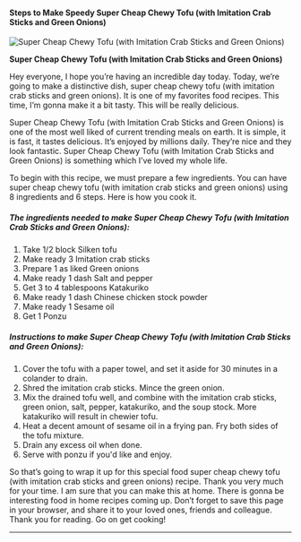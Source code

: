             

#### Steps to Make Speedy Super Cheap Chewy Tofu (with Imitation Crab Sticks and Green Onions)

![Super Cheap Chewy Tofu (with Imitation Crab Sticks and Green Onions)](https://img-global.cpcdn.com/recipes/5437459740491776/751x532cq70/super-cheap-chewy-tofu-with-imitation-crab-sticks-and-green-onions-recipe-main-photo.jpg)

**Super Cheap Chewy Tofu (with Imitation Crab Sticks and Green Onions)**

Hey everyone, I hope you’re having an incredible day today. Today, we’re going to make a distinctive dish, super cheap chewy tofu (with imitation crab sticks and green onions). It is one of my favorites food recipes. This time, I’m gonna make it a bit tasty. This will be really delicious.

Super Cheap Chewy Tofu (with Imitation Crab Sticks and Green Onions) is one of the most well liked of current trending meals on earth. It is simple, it is fast, it tastes delicious. It’s enjoyed by millions daily. They’re nice and they look fantastic. Super Cheap Chewy Tofu (with Imitation Crab Sticks and Green Onions) is something which I’ve loved my whole life.

To begin with this recipe, we must prepare a few ingredients. You can have super cheap chewy tofu (with imitation crab sticks and green onions) using 8 ingredients and 6 steps. Here is how you cook it.

##### The ingredients needed to make Super Cheap Chewy Tofu (with Imitation Crab Sticks and Green Onions):

1.  Take 1/2 block Silken tofu
2.  Make ready 3 Imitation crab sticks
3.  Prepare 1 as liked Green onions
4.  Make ready 1 dash Salt and pepper
5.  Get 3 to 4 tablespoons Katakuriko
6.  Make ready 1 dash Chinese chicken stock powder
7.  Make ready 1 Sesame oil
8.  Get 1 Ponzu

##### Instructions to make Super Cheap Chewy Tofu (with Imitation Crab Sticks and Green Onions):

1.  Cover the tofu with a paper towel, and set it aside for 30 minutes in a colander to drain.
2.  Shred the imitation crab sticks. Mince the green onion.
3.  Mix the drained tofu well, and combine with the imitation crab sticks, green onion, salt, pepper, katakuriko, and the soup stock. More katakuriko will result in chewier tofu.
4.  Heat a decent amount of sesame oil in a frying pan. Fry both sides of the tofu mixture.
5.  Drain any excess oil when done.
6.  Serve with ponzu if you'd like and enjoy.

So that’s going to wrap it up for this special food super cheap chewy tofu (with imitation crab sticks and green onions) recipe. Thank you very much for your time. I am sure that you can make this at home. There is gonna be interesting food in home recipes coming up. Don’t forget to save this page in your browser, and share it to your loved ones, friends and colleague. Thank you for reading. Go on get cooking!

* * *